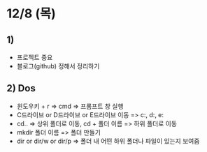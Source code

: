 # 12/8 (목)

## 1)
- 프로젝트 중요
- 블로그(github) 정해서 정리하기

## 2) Dos
- 윈도우키 + r => cmd => 프롬프트 창 실행
- C드라이브 or D드라이브 or E드라이브 이동 => c:, d:, e:
- cd.. => 상위 폴더로 이동, cd + 폴더 이름 => 하위 폴더로 이동
- mkdir 폴더 이름 => 폴더 만들기
- dir or dir/w or dir/p => 폴더 내 어떤 하위 폴더나 파일이 있는지 보여줌

